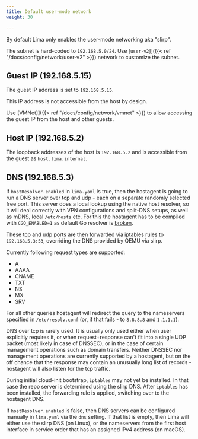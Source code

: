 ```yaml
---
title: Default user-mode network
weight: 30

---
```


By default Lima only enables the user-mode networking aka "slirp".

The subnet is hard-coded to `192.168.5.0/24`.
Use [`user-v2`]]({{< ref "/docs/config/network/user-v2" >}}) network to customize the subnet.

## Guest IP (192.168.5.15)

The guest IP address is set to `192.168.5.15`.

This IP address is not accessible from the host by design.

Use [VMNet]]({{< ref "/docs/config/network/vmnet" >}}) to allow accessing the guest IP from the host and other guests.

## Host IP (192.168.5.2)

The loopback addresses of the host is `192.168.5.2` and is accessible from the guest as `host.lima.internal`.

## DNS (192.168.5.3)

If `hostResolver.enabled` in `lima.yaml` is true, then the hostagent is going to run a DNS server over tcp and udp - each on a separate randomly selected free port. This server does a local lookup using the native host resolver, so it will deal correctly with VPN configurations and split-DNS setups, as well as mDNS, local `/etc/hosts` etc. For this the hostagent has to be compiled with `CGO_ENABLED=1` as default Go resolver is [broken](https://github.com/golang/go/issues/12524).

These tcp and udp ports are then forwarded via iptables rules to `192.168.5.3:53`, overriding the DNS provided by QEMU via slirp.

Currently following request types are supported:

- A
- AAAA
- CNAME
- TXT
- NS
- MX
- SRV

For all other queries hostagent will redirect the query to the nameservers specified in `/etc/resolv.conf` (or, if that fails - to `8.8.8.8` and `1.1.1.1`).

DNS over tcp is rarely used. It is usually only used either when user explicitly requires it, or when request+response can't fit into a single UDP packet (most likely in case of DNSSEC), or in the case of certain management operations such as domain transfers. Neither DNSSEC nor management operations are currently supported by a hostagent, but on the off chance that the response may contain an unusually long list of records - hostagent will also listen for the tcp traffic.

During initial cloud-init bootstrap, `iptables` may not yet be installed. In that case the repo server is determined using the slirp DNS. After `iptables` has been installed, the forwarding rule is applied, switching over to the hostagent DNS.

If `hostResolver.enabled` is false, then DNS servers can be configured manually in `lima.yaml` via the `dns` setting. If that list is empty, then Lima will either use the slirp DNS (on Linux), or the nameservers from the first host interface in service order that has an assigned IPv4 address (on macOS).
